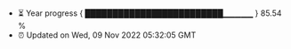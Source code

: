 - ⏳ Year progress { █████████████████████████▁▁▁▁▁ } 85.54 %
- ⏰ Updated on Wed, 09 Nov 2022 05:32:05 GMT

